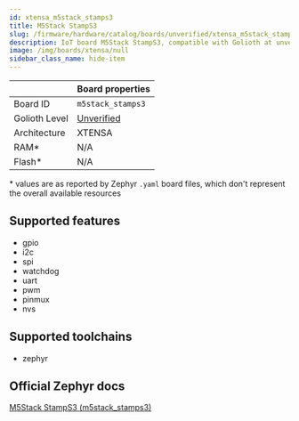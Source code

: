 ```yaml
---
id: xtensa_m5stack_stamps3
title: M5Stack StampS3
slug: /firmware/hardware/catalog/boards/unverified/xtensa_m5stack_stamps3
description: IoT board M5Stack StampS3, compatible with Golioth at unverified level.
image: /img/boards/xtensa/null
sidebar_class_name: hide-item
---
```


[//]: # (This is an auto-generated file, do not edit! Changes to it will be lost upon re-generation)



|                | Board properties     |
| -------------  | -------------------- |
| Board ID       | `m5stack_stamps3` |
| Golioth Level  | [Unverified](/firmware/hardware#unverified-boards) |
| Architecture   | XTENSA |
| RAM*           | N/A |
| Flash*         | N/A |

\* values are as reported by Zephyr `.yaml` board files, which don't represent the overall available resources



## Supported features

* gpio
* i2c
* spi
* watchdog
* uart
* pwm
* pinmux
* nvs

## Supported toolchains

* zephyr

## Official Zephyr docs

[M5Stack StampS3 (m5stack_stamps3)](https://docs.zephyrproject.org/latest/boards/xtensa/m5stack_stamps3/doc/index.html)
